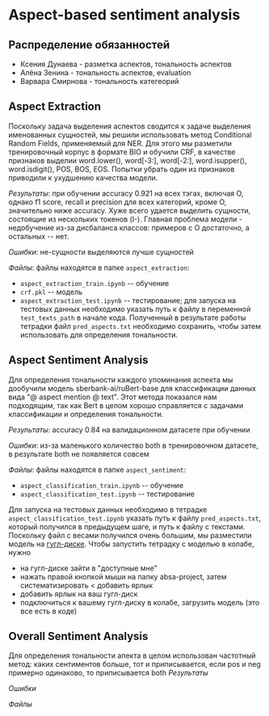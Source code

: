 # Aspect-based sentiment analysis
## Распределение обязанностей
* Ксения Дунаева - разметка аспектов, тональность аспектов
* Алёна Зенина - тональность аспектов, evaluation
* Варвара Смирнова - тональность категеорий
## Aspect Extraction

Поскольку задача выделения аспектов сводится к задаче выделения именованных сущностей, мы решили использовать метод Conditional Random Fields, применяемый для NER. Для этого мы разметили тренировочный корпус в формате BIO и обучили CRF, в качестве признаков выделии word.lower(), word[-3:], word[-2:], word.isupper(), word.isdigit(), POS, BOS, EOS. Попытки убрать один из признаков приводили к ухудшению качества модели. 

*Результаты*: при обучении accuracy 0.921 на всех тэгах, включая O, однако f1 score, recall и precision для всех категорий, кроме O, значительно ниже accuracy. Хуже всего удается выделить сущности, состоящие из нескольких токенов (I-). Главная проблема модели - недобучение из-за дисбаланса классов: примеров с O достаточно, а остальных -- нет. 

*Ошибки*: не-сущности выделяются лучше сущностей

*Файлы*: файлы находятся в папке `aspect_extraction`:
* `aspect_extraction_train.ipynb` -- обучение
*  `crf.pkl` -- модель
*  `aspect_extraction_test.ipynb` -- тестирование; для запуска на тестовых данных необходимо указать путь к файлу в переменной `test_texts_path` в начале кода. Полученный в результате работы тетрадки файл `pred_aspects.txt` необходимо сохранить, чтобы затем использовать для определения тональности.

## Aspect Sentiment Analysis

Для определения тональности каждого упоминания аспекта мы дообучили модель sberbank-ai/ruBert-base для классификации данных вида "@ aspect mention @ text". Этот метода показался нам подходящим, так как Bert в целом хорошо справляется с задачами классификации и определения тональности. 

*Результаты*: accuracy 0.84 на валидационном датасете при обучении

*Ошибки*: из-за маленького количество both в тренировочном датасете, в результате both не появляется совсем

*Файлы*: файлы находятся в папке `aspect_sentiment`:
* `aspect_classification_train.ipynb` -- обучение
*  `aspect_classification_test.ipynb` -- тестирование

Для запуска на тестовых данных необходимо в тетрадке `aspect_classification_test.ipynb` указать путь к файлу `pred_aspects.txt`, который получился в предыдущем шаге, и путь к файлу с текстами. Поскольку файл с весами получился очень большим, мы разместили модель на [гугл-диске](https://drive.google.com/drive/u/0/folders/1e8WjOU0U33uCS4XWpkWmb2F6G2aMXak2). Чтобы запустить тетрадку с моделью в колабе, нужно
* на гугл-диске зайти в "доступные мне"
* нажать правой кнопкой мыши на папку absa-project, затем систематизировать < добавить ярлык
* добавить ярлык на ваш гугл-диск
* подключиться к вашему гугл-диску в колабе, загрузить модель (это все есть в коде)

## Overall Sentiment Analysis

Для определения тональности апекта в целом использован частотный метод: каких сентиментов больше, тот и приписывается, если pos и neg примерно одинаково, то приписывается both
*Результаты*

*Ошибки*

*Файлы*


